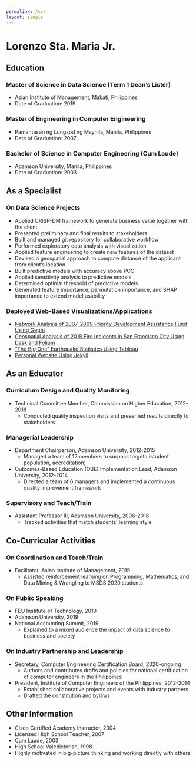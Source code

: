 ```yaml
---
permalink: /cv/
layout: single
---
```


<!-- ** Lorenzo Sta. Maria Jr. ** -->
# Lorenzo Sta. Maria Jr.

## Education

### Master of Science in Data Science (Term 1 Dean’s Lister)
- Asian Institute of Management, Makati, Philippines
- Date of Graduation: 2019

### Master of Engineering in Computer Engineering
- Pamantasan ng  Lungsod ng Maynila, Manila, Philippines
- Date of Graduation: 2007

### Bachelor of Science in Computer Engineering (Cum Laude)
- Adamson University, Manila, Philippines
- Date of Graduation: 2003


## As a Specialist

### On Data Science Projects
- Applied CRISP-DM framework to generate business value together with the client
- Presented preliminary and final results to stakeholders
- Built and managed git repository for collaborative workflow
- Performed exploratory data analysis with visualization
- Applied feature engineering to create new features of the dataset
- Devised a geospatial approach to compute distance of the applicant from client’s location
- Built predictive models with accuracy above PCC
- Applied sensitivity analysis to predictive models
- Determined optimal threshold of predictive models
- Generated feature importance, permutation importance, and SHAP importance to extend model usability

### Deployed Web-Based Visualizations/Applications
- [Network Analysis of 2007-2009 Priority Development Assistance Fund Using Gephi](http://tiny.cc/jx316y)
- [Geospatial Analysis of 2018 Fire Incidents in San Francisco City Using Dask and Folium](http://tiny.cc/f3316y)
- [“The Big One” Earthquake Statistics Using Tableau](http://tiny.cc/oi416y)
- [Personal Website Using Jekyll](https://lstamaria.github.io/)


## As an Educator

### Curriculum Design and Quality Monitoring
- Technical Committee Member, Commission on Higher Education, 2012-2018
	- Conducted quality inspection visits and presented results directly to stakeholders

### Managerial Leadership
- Department Chairperson, Adamson University, 2012-2015
	- Managed a  team of 12 members to surpass targets (student population, accreditation)
- Outcomes-Based Education (OBE) Implementation Lead, Adamson University, 2012-2014
	- Directed a team of 6 managers  and implemented a continuous quality improvement framework

### Supervisory and Teach/Train
- Assistant Professor III, Adamson University, 2006-2018
	- Tracked activities that match students’ learning style


## Co-Curricular Activities

### On Coordination and Teach/Train 
- Facilitator, Asian Institute of Management, 2019 
	- Assisted reinforcement learning on Programming, Mathematics, and Data Mining & Wrangling to MSDS 2020 students

### On Public Speaking
- FEU Institute of Technology, 2019
- Adamson University, 2019
- National Accounting Summit, 2019
	- Explained to a mixed audience the impact of data science to business and society

### On Industry Partnership and Leadership
- Secretary, Computer Engineering Certification Board, 2020-ongoing
	- Authors and contributes drafts and policies for national certification of computer engineers in the Philippines
- President, Institute of Computer Engineers of the Philippines, 2012-2014
	- Established collaborative projects and events with industry partners
	- Drafted the constitution and bylaws

## Other Information
- Cisco Certified Academy Instructor, 2004
- Licensed High School Teacher, 2007
- Cum Laude, 2003
- High School Valedictorian, 1998
- Highly motivated in big-picture thinking and working directly with others 